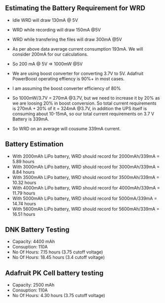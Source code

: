 ## Estimating the Battery Requirement for WRD

- Idle WRD will draw 130mA @ 5V
- WRD while recording will draw 150mA @5V
- WRD while transfering the files will draw 300mA @5V

- As per above data average current consumption 193mA. We will consider 200mA for our calculations.
- So 200 mA @ 5V => 1000mW @5V
- We are using boost converter for converting 3.7V to 5V. Adafruit PowerBoost operating effiency is 90%+ in most cases.
- I am assuming the boost converter efficiency of 80%

- So 1000mW/3.7V = 270mA @3.7V, but we need to increase it by 20% as we are loosing 20% in boost conversion. 
  So total current requirements is 270mA + 20% of it =  324mA @3.7V, in addition the UPS itself is consuming about 10-15mA, so our total     current requirements on 3.7 V Battery is 339mA.
- So WRD on an average will cousume 339mA current.

## Battery Estimation
- With 2000mAh LiPo battery, WRD should record for 2000mAh/339mA = 5.89 hours
- With 3000mAh LiPo battery, WRD should record for 3000mAh/339mA = 8.84 hours
- With 3500mAh LiPo battery, WRD should record for 3500mAh/339mA = 10.32 hours
- With 4000mAh LiPo battery, WRD should record for 4000mAh/339mA = 11.79 hours
- With 5000mAh LiPo battery, WRD should record for 5000mA/339mA = 14.74 hours
- With 5600mAh LiPo battery, WRD should record for 5600mAh/339mA = 16.51 hours

## DNK Battery Testing
- Capacity: 4400 mAh
- Consuption: 110A
- No Of Hours: 7.15 hours (3.75 cutoff voltage)
- No Of Hours: 18.45 hours (3.4 cutoff voltage)

## Adafruit PK Cell battery testing
- Capacity: 2500 mAh
- Consuption: 110A
- No Of Hours: 4.30 hours (3.75 cutoff voltage)
